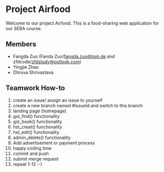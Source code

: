 # Project Airfood
Welcome to our project Airfood. This is a food-sharing web application for our SEBA course.
## Members
- Fangda Zuo (Fanda Zuo/fangda.zuo@tum.de and zfdcode/zfdstudy@outlook.com)
- Yingjie Zhao
- Dhruva Shrivastava

## Teamwork How-to
1. create an issue/ assign an issue to yourself
2. create a new branch named #issueId and switch to this branch
3. landing page (homepage)
4. gst_find() functionality
5. gst_book() functionality
6. hst_creat() functionality
7. hst_edit() functionality
8. admin_delete() functionality
9. Add advertisement or payment process
10. happy coding time
11. commit and push
12. submit merge request
13. repeat 1-12 :-)